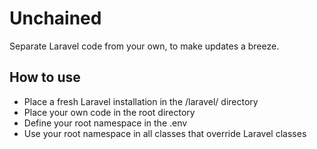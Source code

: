 # Unchained
Separate Laravel code from your own, to make updates a breeze.

## How to use
- Place a fresh Laravel installation in the /laravel/ directory
- Place your own code in the root directory
- Define your root namespace in the .env
- Use your root namespace in all classes that override Laravel classes

